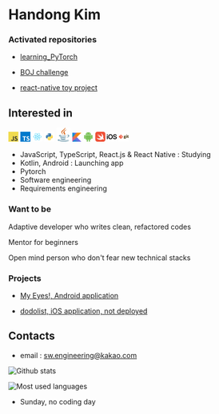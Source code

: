 # Handong Kim

### Activated repositories

* [learning_PyTorch](https://github.com/201411108/learning_PyTorch)

* [BOJ challenge](https://github.com/201411108/BOJ-challenge)

* [react-native toy project](https://github.com/sweatpotato13/some_project)

## Interested in
<code><img height="20" src="https://raw.githubusercontent.com/github/explore/80688e429a7d4ef2fca1e82350fe8e3517d3494d/topics/javascript/javascript.png"></code>
<code><img height="20" src="https://raw.githubusercontent.com/github/explore/80688e429a7d4ef2fca1e82350fe8e3517d3494d/topics/typescript/typescript.png"></code>
<code><img height="20" src="https://raw.githubusercontent.com/github/explore/80688e429a7d4ef2fca1e82350fe8e3517d3494d/topics/react/react.png"></code>
<code><img height="20" src="https://raw.githubusercontent.com/github/explore/80688e429a7d4ef2fca1e82350fe8e3517d3494d/topics/python/python.png"></code>
<code><img height="28" src="https://raw.githubusercontent.com/github/explore/80688e429a7d4ef2fca1e82350fe8e3517d3494d/topics/java/java.png"></code>
<code><img height="18" src="https://raw.githubusercontent.com/github/explore/80688e429a7d4ef2fca1e82350fe8e3517d3494d/topics/kotlin/kotlin.png"></code>
<code><img height="20" src="https://raw.githubusercontent.com/github/explore/80688e429a7d4ef2fca1e82350fe8e3517d3494d/topics/android/android.png"></code>
<code><img height="20" src="https://raw.githubusercontent.com/github/explore/80688e429a7d4ef2fca1e82350fe8e3517d3494d/topics/swift/swift.png"></code>
<code><img height="20" src="https://raw.githubusercontent.com/github/explore/80688e429a7d4ef2fca1e82350fe8e3517d3494d/topics/ios/ios.png"></code>
<code><img height="20" src="https://raw.githubusercontent.com/github/explore/80688e429a7d4ef2fca1e82350fe8e3517d3494d/topics/git/git.png"></code>

* JavaScript, TypeScript, React.js & React Native : Studying
* Kotlin, Android : Launching app
* Pytorch
* Software engineering
* Requirements engineering

### Want to be

Adaptive developer who writes clean, refactored codes

Mentor for beginners

Open mind person who don't fear new technical stacks


### Projects

* [My Eyes!, Android application](https://play.google.com/store/apps/details?id=com.SmuEMSW.smumyeyes)

* [dodolist, iOS application, not deployed](https://github.com/sweatpotato13/dodoList)

## Contacts
* email : sw.engineering@kakao.com

![Github stats](https://github-readme-stats.vercel.app/api?username=201411108&show_icons=true)


![Most used languages](https://github-readme-stats.vercel.app/api/top-langs/?username=201411108&theme=buefy&layout=compact&theme=dark)

* Sunday, no coding day
